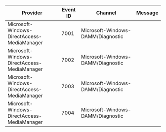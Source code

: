 Provider                                     |  Event ID  |  Channel                            |  Message
---------------------------------------------|------------|-------------------------------------|---------
Microsoft-Windows-DirectAccess-MediaManager  |  7001      |  Microsoft-Windows-DAMM/Diagnostic  |
Microsoft-Windows-DirectAccess-MediaManager  |  7002      |  Microsoft-Windows-DAMM/Diagnostic  |
Microsoft-Windows-DirectAccess-MediaManager  |  7003      |  Microsoft-Windows-DAMM/Diagnostic  |
Microsoft-Windows-DirectAccess-MediaManager  |  7004      |  Microsoft-Windows-DAMM/Diagnostic  |